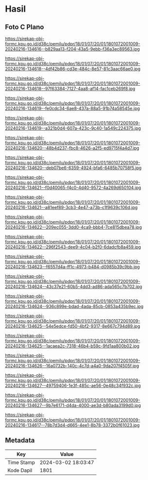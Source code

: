 # Hasil

## Foto C Plano

https://sirekap-obj-formc.kpu.go.id/d38c/pemilu/pdpr/18/01/07/20/01/1801072001009-20240216-134616--b829aa13-f204-43a5-9ebb-f36a3ec89563.jpg

https://sirekap-obj-formc.kpu.go.id/d38c/pemilu/pdpr/18/01/07/20/01/1801072001009-20240216-134618--4df42b86-cd3e-484c-8e57-81c3aac66ae0.jpg

https://sirekap-obj-formc.kpu.go.id/d38c/pemilu/pdpr/18/01/07/20/01/1801072001009-20240216-134618--97f63384-7127-4aa8-af14-fac1ceb269f8.jpg

https://sirekap-obj-formc.kpu.go.id/d38c/pemilu/pdpr/18/01/07/20/01/1801072001009-20240216-134619--fe0cdc34-6ae8-437a-88a5-91b74a58545e.jpg

https://sirekap-obj-formc.kpu.go.id/d38c/pemilu/pdpr/18/01/07/20/01/1801072001009-20240216-134619--a321b0d4-607a-423c-9c40-1a549c224375.jpg

https://sirekap-obj-formc.kpu.go.id/d38c/pemilu/pdpr/18/01/07/20/01/1801072001009-20240216-134620--48b4d237-fbc8-4626-a2f5-ed9715f4a4d7.jpg

https://sirekap-obj-formc.kpu.go.id/d38c/pemilu/pdpr/18/01/07/20/01/1801072001009-20240216-134620--deb07be6-6359-4924-bfa6-6485b70758f5.jpg

https://sirekap-obj-formc.kpu.go.id/d38c/pemilu/pdpr/18/01/07/20/01/1801072001009-20240216-134621--f0d40065-f4c0-4d40-9572-4a269d650104.jpg

https://sirekap-obj-formc.kpu.go.id/d38c/pemilu/pdpr/18/01/07/20/01/1801072001009-20240216-134621--a81eef89-3cb3-4e47-a73b-c1f9639c106d.jpg

https://sirekap-obj-formc.kpu.go.id/d38c/pemilu/pdpr/18/01/07/20/01/1801072001009-20240216-134622--209ec055-3dd0-4ca9-bbb4-7ce815dbea78.jpg

https://sirekap-obj-formc.kpu.go.id/d38c/pemilu/pdpr/18/01/07/20/01/1801072001009-20240216-134622--296f2543-dee9-4c04-b2f0-6dadcfb8a459.jpg

https://sirekap-obj-formc.kpu.go.id/d38c/pemilu/pdpr/18/01/07/20/01/1801072001009-20240216-134623--f6557d4a-ff1c-4973-b484-d0985b39c9bb.jpg

https://sirekap-obj-formc.kpu.go.id/d38c/pemilu/pdpr/18/01/07/20/01/1801072001009-20240216-134624--43c37e21-60b5-4dd3-ad86-ada565c7b702.jpg

https://sirekap-obj-formc.kpu.go.id/d38c/pemilu/pdpr/18/01/07/20/01/1801072001009-20240216-134624--936c899e-bdad-4ada-85cb-0853a435b9ec.jpg

https://sirekap-obj-formc.kpu.go.id/d38c/pemilu/pdpr/18/01/07/20/01/1801072001009-20240216-134625--54e5edce-fd50-4bf2-9317-8e667c794d89.jpg

https://sirekap-obj-formc.kpu.go.id/d38c/pemilu/pdpr/18/01/07/20/01/1801072001009-20240216-134625--1acaea2c-7318-46b4-b59c-9fd1aa800b02.jpg

https://sirekap-obj-formc.kpu.go.id/d38c/pemilu/pdpr/18/01/07/20/01/1801072001009-20240216-134626--16a0732b-140c-4c7d-a4a0-9da207f4505f.jpg

https://sirekap-obj-formc.kpu.go.id/d38c/pemilu/pdpr/18/01/07/20/01/1801072001009-20240216-134627--49759406-1e3f-485c-ae56-0e48c34f932c.jpg

https://sirekap-obj-formc.kpu.go.id/d38c/pemilu/pdpr/18/01/07/20/01/1801072001009-20240216-134627--9b7e6171-d4da-4000-ae3d-b80ada3199d0.jpg

https://sirekap-obj-formc.kpu.go.id/d38c/pemilu/pdpr/18/01/07/20/01/1801072001009-20240216-134617--78b7d3d4-d665-4ee1-8b78-3372b0f61023.jpg


## Metadata

| Key        | Value               |
| ---------- | ------------------- |
| Time Stamp | 2024-03-02 18:03:47 |
| Kode Dapil | 1801                |



